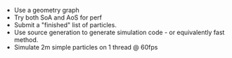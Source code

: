 - Use a geometry graph
- Try both SoA and AoS for perf
- Submit a "finished" list of particles.
- Use source generation to generate simulation code - or equivalently fast method.
- Simulate 2m simple particles on 1 thread @ 60fps
